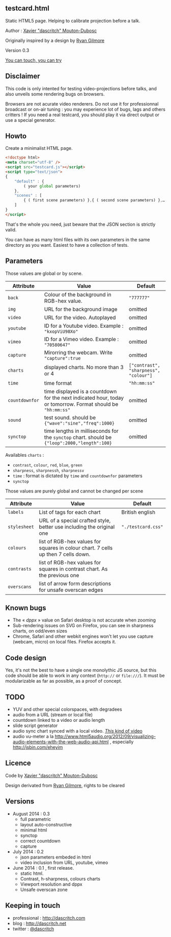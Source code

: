 testcard.html
--------------

Static HTML5 page. Helping to calibrate projection before a talk.

Author :  [Xavier "dascritch" Mouton-Dubosc](http://dascritch.com)

Originally inspired by a design by [Ryan Gilmore](http://www.urbanspaceman.net/urbanspaceman/index.php?/print/tv-test-card/)

Version 0.3

[You can touch, you can try](http://dascritch.github.io/testcard.html/)

Disclaimer
----------
This code is only intented for testing video-projections before talks, and also unveils some rendering bugs on browsers.

Browsers are not acurate video renderers. Do not use it for professionnal broadcast or on-air tuning : you may experience lot of bugs, lags and others critters ! If you need a real testcard, you should play it via direct output or use a special generator.

Howto
-----
Create a minimalist HTML page.
```html
<!doctype html>
<meta charset="utf-8" />
<script src="testcard.js"></script>
<script type="text/json">
{
	"default" : {
		( your global parameters)
	},
	"scenes" : [
	    { ( first scene parameters) },{ ( second scene parameters) },…
	]
}
</script>
```

That's the whole you need, just beware that the JSON section is strictly valid.

You can have as many html files with its own parameters in the same directory as you want. Easiest to have a collection of tests.

Parameters
----------
Those values are global or by scene.

|Attribute|Value                                              |Default|
|---------|---------------------------------------------------|-------|
|`back`   |Colour of the background in RGB-hex value.         |`"777777"`|
|`img`    |URL for the background image                       |omitted|
|`video`  |URL for the video. Autoplayed                      |omitted|
|`youtube`|ID for a Youtube video. Example : `"kxopViU98Xo"`  |omitted|
|`vimeo`  |ID for a Vimeo video. Example : `"70580647"`       |omitted|
|`capture`|Mirorring the webcam. Write `"capture":true`       |omitted|
|`charts` |displayed charts. No more than 3 or 4              |`["contrast", "sharpness", "colour"]`|
|`time`   |time format                                        |`"hh:mm:ss"`|
|`countdownfor`|time displayed is a countdown for the next indicated hour, today or tomorrow. Format should be `"hh:mm:ss"`|omitted|
|`sound`  |test sound. should be `{"wave":"sine","freq":1000}`            |omitted|
|`synctop`|time lengths in milliseconds for the `synctop` chart. should be `{"loop":2000,"length":100}`    |omitted|

Availables `charts` :
* `contrast`, `colour`, `red`, `blue`, `green`
* `sharpness`, `sharpnessh`, `sharpnessv`
* `time` : format is dictated by `time` and `countdownfor` parameters
* `synctop`

Those values are purely global and cannot be changed per scene

|Attribute|Value                                              |Default|
|---------|---------------------------------------------------|-------|
|`labels` |List of tags for each chart                        |British english|
|`stylesheet`|URL of a special crafted style, better use including the original one|`"./testcard.css"`|
|`colours`|list of RGB-hex values for squares in colour chart. 7 cells up then 7 cells down.||
|`contrasts`|list of RGB-hex values for squares in contrast chart. As the previous one||
|`overscans`|list of arrow form descriptions for unsafe overscan edges||

Known bugs
----------
* The « *dppx* » value on Safari desktop is not accurate when zooming
* Sub-rendering issues on SVG on Firefox, you can see in sharpness charts, on odd/even sizes
* Chrome, Safari and other webkit engines won't let you use capture (webcam, micro) on local files. Firefox accepts it.

Code design
-----------
Yes, it's not the best to have a single one monolythic JS source, but this code should be able to work in any context (`http://` or `file:///`). It must be modularizable as far as possible, as a proof of concept.

TODO
----
* YUV and other special colorspaces, with degradees
* audio from a URL (stream or local file)
* countdown linked to a video or audio length
* slide script generator
* audio sync chart synced with a local video. [*This* kind of video](https://www.youtube.com/watch?v=kxopViU98Xo)
* audio vu-meter a la <http://www.html5audio.org/2012/09/visualizing-audio-elements-with-the-web-audio-api.html> , especially <http://jsbin.com/eheyim>

Licence
-------

Code by [Xavier "dascritch" Mouton-Dubosc](http://dascritch.com)

Design derivated from [Ryan Gilmore](http://www.urbanspaceman.net/), rights to be cleared

Versions
--------
* August 2014 : 0.3
  * full parametric
  * layout auto-constructive
  * minimal html
  * synctop
  * correct countdown
  * capture
* July 2014 : 0.2
  * json parameters embeded in html
  * video inclusion from URL, youtube, vimeo
* June 2014 : 0.1 , first release.
  * static html.
  * Contrast, h-sharpness, colours charts
  * Viewport resolution and dppx
  * Unsafe overscan zone

Keeping in touch
----------------
* professional : <http://dascritch.com>
* blog : <http://dascritch.net>
* twitter : [@dascritch](https://twitter.com/dascritch)
